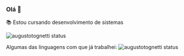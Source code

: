 ### Olá 👋

:books: Estou cursando desenvolvimento de sistemas

![augustotognetti status](https://github-readme-stats.vercel.app/api?username=augustotognetti&show_icons=true)

Algumas das linguagens com que já trabalhei:
![augustotognetti status](https://github-readme-stats.vercel.app/api?username=augustotognetti&show_icons=true)
